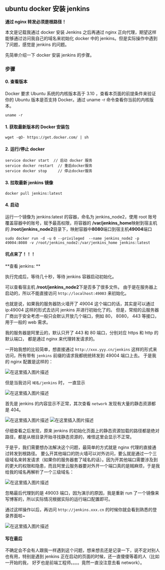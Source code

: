 ## ubuntu docker 安装 jenkins

**通过 nginx 转发必须是根路径！**

本文是记载我通过 docker 安装 Jenkins 之后再通过 nginx 正向代理，期望这样能够通过访问我自己的域名来初始化 docker 中的 jenkins。但是实际操作中遇到了问题，感觉是 jenkins 的问题。

先简单介绍一下 docker 安装 jenkins 的步骤。

### 步骤

#### 0. 查看版本

Docker 要求 Ubuntu 系统的内核版本高于 3.10 ，查看本页面的前提条件来验证你的 Ubuntu 版本是否支持 Docker。通过 uname -r 命令查看你当前的内核版本。

```
uname -r
```

#### 1. 获取最新版本的 Docker 安装包

```
wget -qO- https://get.docker.com/ | sh
```

#### 2. 运行/停止 docker

```
service docker start  // 启动 docker 服务
service docker restart  // 重启docker服务
service docker stop     // 停止docker服务
```

#### 3. 拉取最新 jenkins 镜像

```
docker pull jenkins:latest
```

#### 4. 启动

运行一个镜像为 jenkins:latest 的容器，命名为 jenkins_node2，使用 root 账号覆盖容器中的账号，赋予最高权限，将容器的 **/var/jenkins_home**映射到宿主机的 **/root/jenkins_node2**目录下，映射容器中**8080**端口到宿主机**49004**端口

```
sudo docker run -d -u 0 --privileged  --name jenkins_node2 -p 49004:8080 -v /root/jenkins_node2:/var/jenkins_home jenkins:latest
```

#### 坑点来了！！！

**查看 jenkins: **

执行完成后，等待几十秒，等待 jenkins 容器启动初始化。

可以查看宿主机 **/root/jenkins_node2**下是否多了很多文件。 由于是在服务器上启动的，所以不能直接访问 `http://localhost:49003` 来初始化。

也就是说，如果我的服务器防火墙开了 49004 这个端口的话，其实是可以通过 ip:49004 这样的形式去访问 jenkins 并进行初始化了的。 但是，常规的云服务器厂商出于安全考虑一般只会默认开放几个端口，例如 80， 8080， 443 等接口，用于一般的 web 需求。

我的服务器是阿里云的，默认只开了 443 和 80 端口，分别对应 https 和 http 的默认端口， 都是通过 nginx 来代理转发请求的。

一开始我想的比较简单，想直接通过 `http://xxx.yyy.cn/jenkins` 这样的形式来访问，所有带有 `jenkins` 前缀的请求我都统统转发到 49004 端口上去。 于是我的 nginx 配置是这样的：

![在这里插入图片描述](https://img-blog.csdnimg.cn/20190410004238549.png)

但是当我访问 `域名/jenkins` 时， 一直显示

![在这里插入图片描述](https://img-blog.csdnimg.cn/20190410004306596.png)

首先是 jenkins 的内容显示不正常，其次查看 `network` 发现有大量的静态资源都是 404。

![在这里插入图片描述](https://img-blog.csdnimg.cn/20190410004326636.png)
![在这里插入图片描述](https://img-blog.csdnimg.cn/20190410004348541.png)

仔细查看之后发现，原来 jenkins 的初始化页面上的静态资源加载的路径都是绝对路径，都是从根目录开始寻找静态资源的，难怪这里会显示不正常。

于是乎，我们需要想办法解决这个问题，最简单的方式就是 nginx 代理的直接通过转发到根路径。 要么开其他端口的防火墙可以对外访问，要么就是通过一个三级域名来转发请求（如果你的服务器套了域名的话）。因为开其他端口需要涉及到的更大的权限和隐患，而且阿里云服务器要对外开一个端口真的是贼麻烦，于是我给我的域名再解析了一个三级域名：

![在这里插入图片描述](https://img-blog.csdnimg.cn/20190410004404439.png)

忽略最后代理到的是 49003 端口，因为演示的原因，我是重新 run 了一个镜像来写博客的，所以实际情况根据实际的运行端口配置即可。

通过这样操作以后，再访问 `http://jenkins.xxx.cn` 的时候你就会看到熟悉的登录界面啦~

![在这里插入图片描述](https://img-blog.csdnimg.cn/20190410004445924.png)

#### 写在最后

不确定会不会有人跟我一样遇到这个问题，想来想去还是记录一下，说不定对别人也有用，特别是遇到 jenkins 正在启动的页面的时候，还一直傻傻等着的人（比如一开始的我， 好歹也是前端工程师。。。。竟然一直没注意去看 network）。
